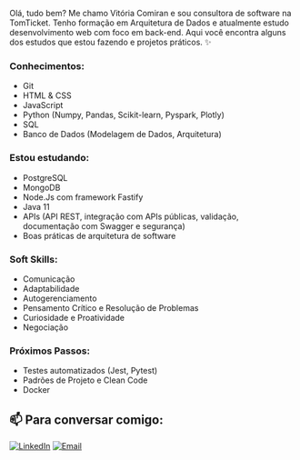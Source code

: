 

Olá, tudo bem? Me chamo Vitória Comiran e sou consultora de software na TomTicket. Tenho formação em Arquitetura de Dados e atualmente estudo desenvolvimento web com foco em back-end.
Aqui você encontra alguns dos estudos que estou fazendo e projetos práticos.
✨ 

### Conhecimentos:
- Git
- HTML & CSS
- JavaScript
- Python (Numpy, Pandas, Scikit-learn, Pyspark, Plotly)
- SQL
- Banco de Dados (Modelagem de Dados, Arquitetura)

### Estou estudando:
- PostgreSQL
- MongoDB
- Node.Js com framework Fastify
- Java 11
- APIs (API REST, integração com APIs públicas, validação, documentação com Swagger e segurança)
- Boas práticas de arquitetura de software

### Soft Skills:
- Comunicação
- Adaptabilidade
- Autogerenciamento
- Pensamento Crítico e Resolução de Problemas
- Curiosidade e Proatividade
- Negociação

### Próximos Passos:
- Testes automatizados (Jest, Pytest)
- Padrões de Projeto e Clean Code
- Docker



## 📫 Para conversar comigo:
[![LinkedIn](https://img.shields.io/badge/LinkedIn-Vitoria%20Comiran-blue?logo=linkedin)](https://www.linkedin.com/in/vitoriacomiran/)
[![Email](https://img.shields.io/badge/Email-comiran.vitoria@gmail.com-red?style=flat)](mailto:comiran.vitoria@gmail.com)
